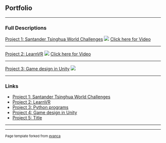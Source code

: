 ## Portfolio

---

### Full Descriptions

[Project 1: Santander Tsinghua World Challenges](/sample_page)
<img src="images/dummy_thumbnail.jpg?raw=true"/>
[Click here for Video](https://www.youtube.com/watch?v=7T8JalsK6ps)

---
[Project 2: LearnVR](/pdf/sample_presentation.pdf)
<img src="images/dummy_thumbnail.jpg?raw=true"/>
[Click here for Video](https://youtu.be/HvkPRBnp-R8)

---
[Project 3: Game design in Unity](http://example.com/)
<img src="images/dummy_thumbnail.jpg?raw=true"/>

---

### Links

- [Project 1: Santander Tsinghua World Challenges](http://thu-san-world-challenges.org/)
- [Project 2: LearnVR](https://www.facebook.com/lqlearnvr)
- [Project 3: Python programs](http://example.com/)
- [Project 4: Game design in Unity](http://example.com/)
- [Project 5: Title](http://example.com/)

---




---
<p style="font-size:11px">Page template forked from <a href="https://github.com/evanca/quick-portfolio">evanca</a></p>
<!-- Remove above link if you don't want to attibute -->
